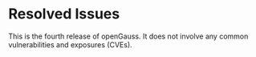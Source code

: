 # Resolved Issues<a name="EN-US_TOPIC_0289899193"></a>

This is the fourth release of openGauss. It does not involve any common vulnerabilities and exposures \(CVEs\).

